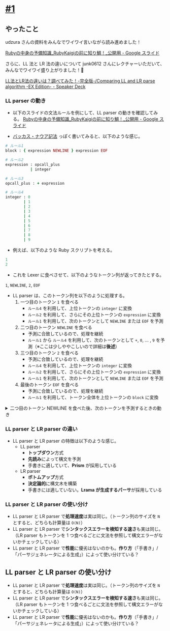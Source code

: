 # [#1](https://shikumirb.connpass.com/event/354560/)

## やったこと

udzura さんの資料をみんなでワイワイ言いながら読み進めました！

[Rubyの中身の予備知識\_RubyKaigiの前に知り鯛！\_公開用 \- Google スライド](https://docs.google.com/presentation/d/1oFvP4W3Ox8uiGXsWa3ibyDga1cpLguVZhwCjpD46hFU/mobilepresent?slide=id.g3389fccf211_0_67)

さらに、LL 法と LR 法の違いについて junk0612 さんにレクチャーいただいて、みんなでワイワイ盛り上がりました！🎉

[LL法とLR法の違いは？調べてみた！\-完全版\-/Comparing LL and LR parse algorithm \-EX Edition\- \- Speaker Deck](https://speakerdeck.com/junk0612/comparing-ll-and-lr-parse-algorithm-ex-edition)

### LL parser の動き

- 以下のスライドの文法ルールを例にして、LL parser の動きを確認してみる。
[Rubyの中身の予備知識\_RubyKaigiの前に知り鯛！\_公開用 \- Google スライド](https://docs.google.com/presentation/d/1oFvP4W3Ox8uiGXsWa3ibyDga1cpLguVZhwCjpD46hFU/mobilepresent?slide=id.g341c11ef11f_0_108)

- [バッカス・ナウア記法](https://ja.wikipedia.org/wiki/%E3%83%90%E3%83%83%E3%82%AB%E3%82%B9%E3%83%BB%E3%83%8A%E3%82%A6%E3%82%A2%E8%A8%98%E6%B3%95) っぽく書いてみると、以下のような感じ。

```ruby
# ルール1
block : { expression NEWLINE } expression EOF

# ルール2
expression : opcall_plus
           | integer

# ルール3
opcall_plus : + expression

# ルール4
integer : 0
        | 1
        | 2
        | 3
        | 4
        | 5
        | 6
        | 7
        | 8
        | 9
```

- 例えば、以下のような Ruby スクリプトを考える。

```ruby
1
2
```

- これを Lexer に食べさせて、以下のようなトークン列が返ってきたとする。

`1`, `NEWLINE`, `2`, `EOF`

- LL parser は、このトークン列を以下のように処理する。
  1. 一つ目のトークン `1` を食べる
      - `ルール4` を利用して、上位トークンの `integer` に変換
      - `ルール2` を利用して、さらにその上位トークンの `expression` に変換
      - `ルール1` を利用して、次のトークンとして `NEWLINE` または `EOF` を予測
  1. 二つ目のトークン `NEWLINE` を食べる
      - 予測に合致しているので、処理を継続
      - `ルール1` から `ルール4` を利用して、次のトークンとして `+`, `0`, ... , `9` を予測（※ここは少しややこしいので詳細は**後述**）
  1. 三つ目のトークン `2` を食べる
      - 予測に合致しているので、処理を継続
      - `ルール4` を利用して、上位トークンの `integer` に変換
      - `ルール2` を利用して、さらにその上位トークンの `expression` に変換
      - `ルール1` を利用して、次のトークンとして `NEWLINE` または `EOF` を予測
  1. 最後のトークン `EOF` を食べる
      - 予測に合致しているので、処理を継続
      - `ルール1` を利用して、トークン全体を上位トークンの `block` に変換

<details>
<summary>二つ目のトークン NEWLINE を食べた後、次のトークンを予測するときの動き</summary>

-  `NEWLINE` の次に来れるのは `expression` のみ（`ルール1`）
-  `expression` に変換できる下位トークンは `opcall_plus` と `integer` のどちらか（`ルール2`）
- `opcall_plus` は `+` という下位トークンで始まる（`ルール3`）
- `integer` に変換できる下位トークンは `0`, ... , `9` のいずれか（`ルール4`） 
- 以上より、`NEWLINE` の次に来れるトークンは `+`, `0`, ... , `9` のいずれか

</details>

### LL parser と LR parser の違い

- LL parser と LR parser の特徴は以下のような感じ。
  - LL parser
    - **トップダウン**方式
    - **先読み**によって構文を予測
    - 手書きに適していて、**Prism** が採用している
  - LR parser
    - **ボトムアップ**方式
    - **決定論的**に構文木を構築
    - 手書きには適していない。**Lrama が生成するパーサ**が採用している

### LL parser と LR parser の使い分け

- LL parser と LR parser で**処理速度**は実は同じ。（トークン列のサイズを `N` とすると、どちらも計算量は `O(N)`）
- LL parser と LR parser で**シンタックスエラーを検知する速さ**も実は同じ。（LR parser もトークンを 1 つ食べるごとに文法を参照して構文エラーがないかチェックしている）
- LL parser と LR parser で**性能**に優劣はないのかも。**作り方**（「手書き」/「パーサジェネレータによる生成」）によって使い分けている？

## LL parser と LR parser の使い分け

- LL parser と LR parser で**処理速度**は実は同じ。（トークン列のサイズを `N` とすると、どちらも計算量は `O(N)`）
- LL parser と LR parser で**シンタックスエラーを検知する速さ**も実は同じ。（LR parser もトークンを 1 つ食べるごとに文法を参照して構文エラーがないかチェックしている）
- LL parser と LR parser で**性能**に優劣はないのかも。**作り方**（「手書き」/「パーサジェネレータによる生成」）によって使い分けている？
